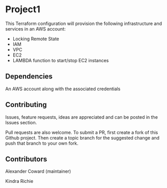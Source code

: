 # Project1

This Terraform configuration will provision the following infrastructure and services in an AWS account:

- Locking Remote State
- IAM 
- VPC 
- EC2
- LAMBDA function to start/stop EC2 instances


## Dependencies

An AWS account along with the associated credentials

## Contributing

Issues, feature requests, ideas are appreciated and can be posted in the Issues section.

Pull requests are also welcome. To submit a PR, first create a fork of this Github project. Then create a topic branch for the suggested change and push that branch to your own fork.

## Contributors

Alexander Coward (maintainer)

Kindra Richie